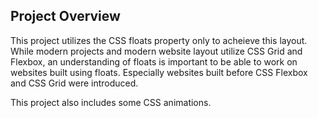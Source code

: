 ## Project Overview

This project utilizes the CSS floats property only to acheieve this layout. While modern projects and modern website layout utilize CSS Grid and Flexbox, an understanding of floats is important to be able to work on websites built using floats. Especially websites built before CSS Flexbox and CSS Grid were introduced.

This project also includes some CSS animations.
